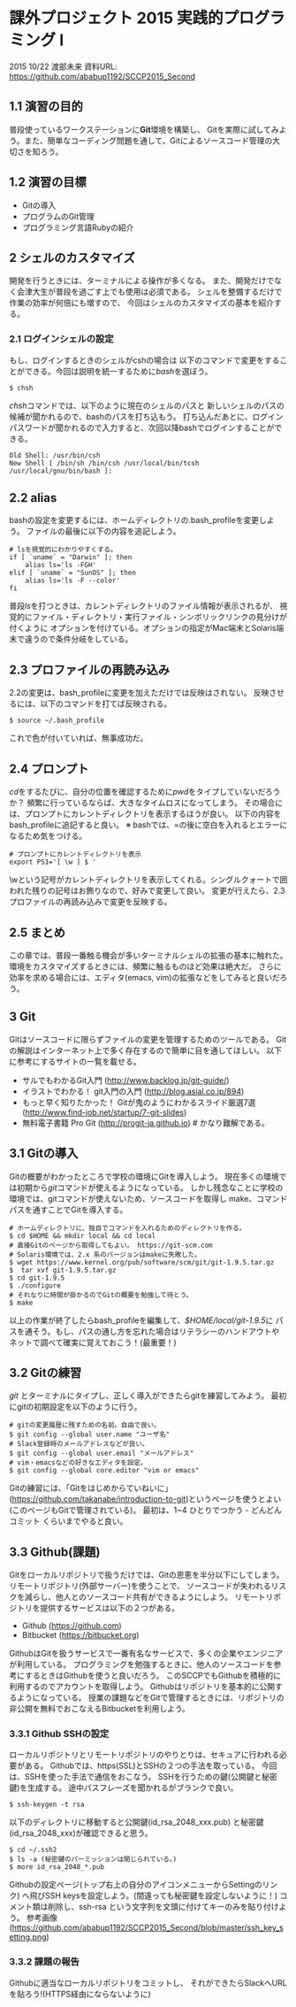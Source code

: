 # 課外プロジェクト 2015 実践的プログラミング I
2015 10/22 渡部未来
資料URL: https://github.com/ababup1192/SCCP2015_Second

## 1.1 演習の目的
普段使っているワークステーションに**Git**環境を構築し、
Gitを実際に試してみよう。また、簡単なコーディング問題を通して、Gitによるソースコード管理の大切さを知ろう。

## 1.2 演習の目標
- Gitの導入
- プログラムのGit管理
- プログラミング言語Rubyの紹介

## 2 シェルのカスタマイズ
開発を行うときには、ターミナルによる操作が多くなる。
また、開発だけでなく会津大生が普段を過ごす上でも使用は必須である。
シェルを整備するだけで作業の効率が何倍にも増すので、
今回はシェルのカスタマイズの基本を紹介する。

### 2.1 ログインシェルの設定
もし、ログインするときのシェルがcshの場合は
以下のコマンドで変更をすることができる。今回は説明を統一するために*bash*を選ぼう。

    $ chsh

*chsh*コマンドでは、以下のように現在のシェルのパスと
新しいシェルのパスの候補が聞かれるので、bashのパスを打ち込もう。
打ち込んだあとに、ログインパスワードが聞かれるので入力すると、次回以降bashでログインすることができる。

    Old Shell: /usr/bin/csh
    New Shell [ /bin/sh /bin/csh /usr/local/bin/tcsh /usr/local/gnu/bin/bash ]:

##  2.2 alias
bashの設定を変更するには、ホームディレクトリの.bash_profileを変更しよう。
ファイルの最後に以下の内容を追記しよう。

    # lsを視覚的にわかりやすくする。
    if [ `uname` = "Darwin" ]; then
        alias ls='ls -FGH'
    elif [ `uname` = "SunOS" ]; then
        alias ls='ls -F --color'
    fi

普段*ls*を打つときは、カレントディレクトリのファイル情報が表示されるが、
視覚的にファイル・ディレクトリ・実行ファイル・シンボリックリンクの見分けが付くように
オプションを付けている。オプションの指定がMac端末とSolaris端末で違うので条件分岐をしている。

## 2.3 プロファイルの再読み込み
2.2の変更は、bash_profileに変更を加えただけでは反映はされない。
反映させるには、以下のコマンドを打てば反映される。

    $ source ~/.bash_profile

これで色が付いていれば、無事成功だ。

## 2.4 プロンプト
*cd*をするたびに、自分の位置を確認するために*pwd*をタイプしていないだろうか？
頻繁に行っているならば、大きなタイムロスになってしまう。
その場合には、プロンプトにカレントディレクトリを表示するほうが良い。
以下の内容をbash_profileに追記すると良い。
※ bashでは、=の後に空白を入れるとエラーになるため気をつける。

    # プロンプトにカレントディレクトリを表示
    export PS1='[ \w ] $ '

\wという記号がカレントディレクトリを表示してくれる。シングルクォートで囲われた残りの記号はお飾りなので、好みで変更して良い。
変更が行えたら、2.3 プロファイルの再読み込みで変更を反映する。

## 2.5 まとめ
この章では、普段一番触る機会が多いターミナルシェルの拡張の基本に触れた。
環境をカスタマイズするときには、頻繁に触るものほど効果は絶大だ。
さらに効率を求める場合には、エディタ(emacs, vim)の拡張などをしてみると良いだろう。

## 3 Git
Gitはソースコードに限らずファイルの変更を管理するためのツールである。
Gitの解説はインターネット上で多く存在するので簡単に目を通してほしい。
以下に参考にするサイトの一覧を載せる。

- サルでもわかるGit入門 (http://www.backlog.jp/git-guide/)
- イラストでわかる！ git入門の入門 (http://blog.asial.co.jp/894)
- もっと早く知りたかった！ Gitが鬼のようにわかるスライド厳選7選 (http://www.find-job.net/startup/7-git-slides)
- 無料電子書籍 Pro Git (http://progit-ja.github.io) # かなり難解である。

## 3.1 Gitの導入
Gitの概要がわかったところで学校の環境にGitを導入しよう。
現在多くの環境では初期から*git*コマンドが使えるようになっている。
しかし残念なことに学校の環境では、gitコマンドが使えないため、ソースコードを取得し
make、コマンドパスを通すことでGitを導入する。

    # ホームディレクトリに、独自でコマンドを入れるためのディレクトリを作る。
    $ cd $HOME && mkdir local && cd local
    # 直接Gitのページから取得してもよい。 https://git-scm.com
    # Solaris環境では、2.x 系のバージョンはmakeに失敗した。
    $ wget https://www.kernel.org/pub/software/scm/git/git-1.9.5.tar.gz
    $  tar xvf git-1.9.5.tar.gz
    $ cd git-1.9.5
    $ ./configure
    # それなりに時間が掛かるのでGitの概要を勉強して待とう。
    $ make

以上の作業が終了したらbash_profileを編集して、*$HOME/local/git-1.9.5*に
パスを通そう。もし、パスの通し方を忘れた場合はリテラシーのハンドアウトや
ネットで調べて確実に覚えておこう！(最重要！)

## 3.2 Gitの練習
*git* とターミナルにタイプし、正しく導入ができたらgitを練習してみよう。
最初にgitの初期設定を以下のように行う。

    # gitの変更履歴に残すための名前。自由で良い。
    $ git config --global user.name "ユーザ名"
    # Slack登録時のメールアドレスなどが良い。
    $ git config --global user.email "メールアドレス"
    # vim・emacsなどの好きなエディタを設定。
    $ git config --global core.editor "vim or emacs"

Gitの練習には、「Gitをはじめからていねいに」(https://github.com/takanabe/introduction-to-git)というページを使うとよい(このページもGitで管理されている)。
最初は、1~4 ひとりでつかう - どんどんコミット くらいまでやると良い。

## 3.3 Github(課題)
Gitをローカルリポジトリで扱うだけでは、Gitの恩恵を半分以下にしてしまう。
リモートリポジトリ(外部サーバー)を使うことで、
ソースコードが失われるリスクを減らし、他人とのソースコード共有ができるようにしよう。
リモートリポジトリを提供するサービスは以下の２つがある。

  - Github (https://github.com)
  - Bitbucket (https://bitbucket.org)

GithubはGitを扱うサービスで一番有名なサービスで、多くの企業やエンジニアが利用している。
プログラミングを勉強するときに、他人のソースコードを参考にするときはGithubを使うと良いだろう。
このSCCPでもGithubを積極的に利用するのでアカウントを取得しよう。
Githubはリポジトリを基本的に公開するようになっている。
授業の課題などをGitで管理するときには、リポジトリの非公開を無料でおこなえるBitbucketを利用しよう。

### 3.3.1 Github SSHの設定
ローカルリポジトリとリモートリポジトリのやりとりは、セキュアに行われる必要がある。
Githubでは、https(SSL)とSSHの２つの手法を取っている。
今回は、SSHを使った手法で通信をおこなう。
SSHを行うための鍵(公開鍵と秘密鍵)を生成する。
途中パスフレーズを聞かれるがブランクで良い。

    $ ssh-keygen -t rsa

以下のディレクトリに移動すると公開鍵(id_rsa_2048_xxx.pub)
と秘密鍵(id_rsa_2048_xxx)が確認できると思う。

    $ cd ~/.ssh2
    $ ls -a (秘密鍵のパーミッションは閉じられている。)
    $ more id_rsa_2048_*.pub

Githubの設定ページ(トップ右上の自分のアイコンメニューからSettingのリンク)
へ飛びSSH keysを設定しよう。(間違っても秘密鍵を設定しないように！)
コメント類は削除し、ssh-rsa という文字列を文頭に付けてキーのみを貼り付けよう。
参考画像(https://github.com/ababup1192/SCCP2015_Second/blob/master/ssh_key_setting.png)

### 3.3.2 課題の報告
Githubに適当なローカルリポジトリをコミットし、
それができたらSlackへURLを貼ろう!(HTTPS経由にならないように)
